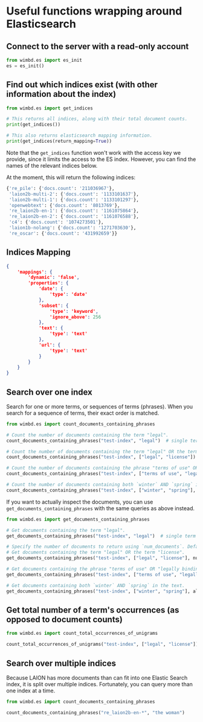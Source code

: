 Useful functions wrapping around Elasticsearch
==============================================

Connect to the server with a read-only account
----------------------------------------------

```Python
from wimbd.es import es_init
es = es_init()
```

Find out which indices exist (with other information about the index)
---------------------------------------------------------------------
```Python
from wimbd.es import get_indices

# This returns all indices, along with their total document counts.
print(get_indices())

# This also returns elasticsearch mapping information.
print(get_indices(return_mapping=True))
```

Note that the `get_indices` function won't work with the access key we provide,
since it limits the access to the ES index.
However, you can find the names of the relevant indices below.

At the moment, this will return the following indices:
```Python
{'re_pile': {'docs.count': '211036967'},
 'laion2b-multi-2': {'docs.count': '1133101637'},
 'laion2b-multi-1': {'docs.count': '1133101297'},
 'openwebtext': {'docs.count': '8013769'},
 're_laion2b-en-1': {'docs.count': '1161075864'},
 're_laion2b-en-2': {'docs.count': '1161076588'},
 'c4': {'docs.count': '1074273501'},
 'laion1b-nolang': {'docs.count': '1271703630'},
 're_oscar': {'docs.count': '431992659'}}
```

Indices Mapping
---------------
```json
{
    'mappings': {
        'dynamic': 'false',
        'properties': {
            'date': {
                'type': 'date'
            },
            'subset': {
                'type': 'keyword', 
                'ignore_above': 256
            },
            'text': {
                'type': 'text'
            },
            'url': {
                'type': 'text'
            }
        }
    }
}
```
 
Search over one index
---------------------

Search for one or more terms, or sequences of terms (phrases). When you search for
a sequence of terms, their exact order is matched. 

```Python
from wimbd.es import count_documents_containing_phrases

# Count the number of documents containing the term "legal".
count_documents_containing_phrases("test-index", "legal")  # single term

# Count the number of documents containing the term "legal" OR the term "license".
count_documents_containing_phrases("test-index", ["legal", "license"])  # list of terms

# Count the number of documents containing the phrase "terms of use" OR "legally binding".
count_documents_containing_phrases("test-index", ["terms of use", "legally binding"])  # list of word sequences

# Count the number of documents containing both `winter` AND `spring` in the text.
count_documents_containing_phrases("test-index", ["winter", "spring"], all_phrases=True)
```

If you want to actually inspect the documents, you can use `get_documents_containing_phrases` with the same queries as above instead.

```Python
from wimbd.es import get_documents_containing_phrases

# Get documents containing the term "legal".
get_documents_containing_phrases("test-index", "legal")  # single term

# Specify the number of documents to return using `num_documents`. Default is 10.
# Get documents containing the term "legal" OR the term "license".
get_documents_containing_phrases("test-index", ["legal", "license"], num_documents=50)  # list of terms

# Get documents containing the phrase "terms of use" OR "legally binding".
get_documents_containing_phrases("test-index", ["terms of use", "legally binding"])  # list of word sequences

# Get documents containing both `winter` AND `spring` in the text.
get_documents_containing_phrases("test-index", ["winter", "spring"], all_phrases=True)
```

Get total number of a term's occurrences (as opposed to document counts)
------------------------------------------------------------------------
```Python
from wimbd.es import count_total_occurrences_of_unigrams

count_total_occurrences_of_unigrams("test-index", ["legal", "license"])
```

Search over multiple indices
----------------------------

Because LAION has more documents than can fit into one Elastic Search index, it is split over multiple indices.
Fortunately, you can query more than one index at a time.

```Python
from wimbd.es import count_documents_containing_phrases

count_documents_containing_phrases("re_laion2b-en-*", "the woman")
```
